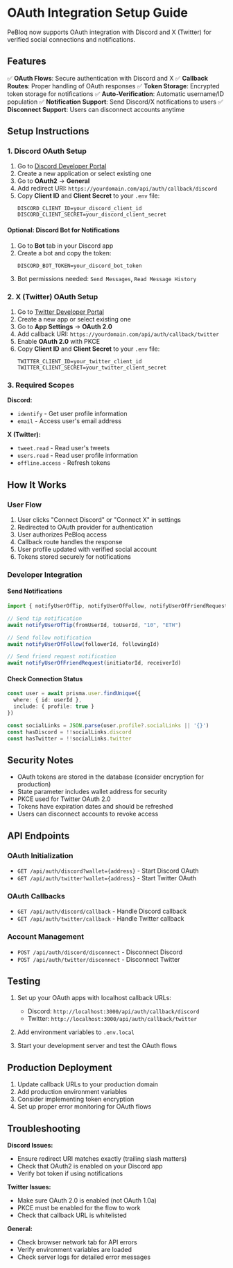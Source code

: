 # OAuth Integration Setup Guide

PeBloq now supports OAuth integration with Discord and X (Twitter) for verified social connections and notifications.

## Features

✅ **OAuth Flows**: Secure authentication with Discord and X
✅ **Callback Routes**: Proper handling of OAuth responses
✅ **Token Storage**: Encrypted token storage for notifications
✅ **Auto-Verification**: Automatic username/ID population
✅ **Notification Support**: Send Discord/X notifications to users
✅ **Disconnect Support**: Users can disconnect accounts anytime

## Setup Instructions

### 1. Discord OAuth Setup

1. Go to [Discord Developer Portal](https://discord.com/developers/applications)
2. Create a new application or select existing one
3. Go to **OAuth2** → **General**
4. Add redirect URI: `https://yourdomain.com/api/auth/callback/discord`
5. Copy **Client ID** and **Client Secret** to your `.env` file:
   ```
   DISCORD_CLIENT_ID=your_discord_client_id
   DISCORD_CLIENT_SECRET=your_discord_client_secret
   ```

#### Optional: Discord Bot for Notifications
1. Go to **Bot** tab in your Discord app
2. Create a bot and copy the token:
   ```
   DISCORD_BOT_TOKEN=your_discord_bot_token
   ```
3. Bot permissions needed: `Send Messages`, `Read Message History`

### 2. X (Twitter) OAuth Setup

1. Go to [Twitter Developer Portal](https://developer.twitter.com/apps)
2. Create a new app or select existing one
3. Go to **App Settings** → **OAuth 2.0**
4. Add callback URI: `https://yourdomain.com/api/auth/callback/twitter`
5. Enable **OAuth 2.0** with PKCE
6. Copy **Client ID** and **Client Secret** to your `.env` file:
   ```
   TWITTER_CLIENT_ID=your_twitter_client_id
   TWITTER_CLIENT_SECRET=your_twitter_client_secret
   ```

### 3. Required Scopes

**Discord:**
- `identify` - Get user profile information
- `email` - Access user's email address

**X (Twitter):**
- `tweet.read` - Read user's tweets
- `users.read` - Read user profile information
- `offline.access` - Refresh tokens

## How It Works

### User Flow
1. User clicks "Connect Discord" or "Connect X" in settings
2. Redirected to OAuth provider for authentication
3. User authorizes PeBloq access
4. Callback route handles the response
5. User profile updated with verified social account
6. Tokens stored securely for notifications

### Developer Integration

#### Send Notifications
```typescript
import { notifyUserOfTip, notifyUserOfFollow, notifyUserOfFriendRequest } from '@/lib/notifications'

// Send tip notification
await notifyUserOfTip(fromUserId, toUserId, "10", "ETH")

// Send follow notification
await notifyUserOfFollow(followerId, followingId)

// Send friend request notification
await notifyUserOfFriendRequest(initiatorId, receiverId)
```

#### Check Connection Status
```typescript
const user = await prisma.user.findUnique({
  where: { id: userId },
  include: { profile: true }
})

const socialLinks = JSON.parse(user.profile?.socialLinks || '{}')
const hasDiscord = !!socialLinks.discord
const hasTwitter = !!socialLinks.twitter
```

## Security Notes

- OAuth tokens are stored in the database (consider encryption for production)
- State parameter includes wallet address for security
- PKCE used for Twitter OAuth 2.0
- Tokens have expiration dates and should be refreshed
- Users can disconnect accounts to revoke access

## API Endpoints

### OAuth Initialization
- `GET /api/auth/discord?wallet={address}` - Start Discord OAuth
- `GET /api/auth/twitter?wallet={address}` - Start Twitter OAuth

### OAuth Callbacks
- `GET /api/auth/discord/callback` - Handle Discord callback
- `GET /api/auth/twitter/callback` - Handle Twitter callback

### Account Management
- `POST /api/auth/discord/disconnect` - Disconnect Discord
- `POST /api/auth/twitter/disconnect` - Disconnect Twitter

## Testing

1. Set up your OAuth apps with localhost callback URLs:
   - Discord: `http://localhost:3000/api/auth/callback/discord`
   - Twitter: `http://localhost:3000/api/auth/callback/twitter`

2. Add environment variables to `.env.local`

3. Start your development server and test the OAuth flows

## Production Deployment

1. Update callback URLs to your production domain
2. Add production environment variables
3. Consider implementing token encryption
4. Set up proper error monitoring for OAuth flows

## Troubleshooting

**Discord Issues:**
- Ensure redirect URI matches exactly (trailing slash matters)
- Check that OAuth2 is enabled on your Discord app
- Verify bot token if using notifications

**Twitter Issues:**
- Make sure OAuth 2.0 is enabled (not OAuth 1.0a)
- PKCE must be enabled for the flow to work
- Check that callback URL is whitelisted

**General:**
- Check browser network tab for API errors
- Verify environment variables are loaded
- Check server logs for detailed error messages